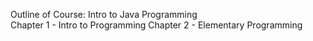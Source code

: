 Outline of Course: Intro to Java Programming </br>
  Chapter 1 - Intro to Programming
  Chapter 2 - Elementary Programming
